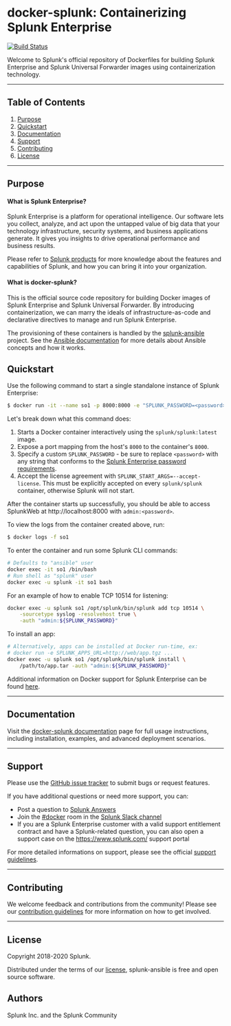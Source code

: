 # docker-splunk: Containerizing Splunk Enterprise

[![Build Status](https://circleci.com/gh/splunk/docker-splunk/tree/develop.svg?style=svg)](https://circleci.com/gh/splunk/docker-splunk/tree/develop)

Welcome to Splunk's official repository of Dockerfiles for building Splunk Enterprise and Splunk Universal Forwarder images using containerization technology.

----

## Table of Contents

1. [Purpose](#purpose)
2. [Quickstart](#quickstart)
3. [Documentation](#documentation)
4. [Support](#support)
5. [Contributing](#contributing)
6. [License](#license)

----

## Purpose

#### What is Splunk Enterprise?
Splunk Enterprise is a platform for operational intelligence. Our software lets you collect, analyze, and act upon the untapped value of big data that your technology infrastructure, security systems, and business applications generate. It gives you insights to drive operational performance and business results.

Please refer to [Splunk products](https://www.splunk.com/en_us/software.html) for more knowledge about the features and capabilities of Splunk, and how you can bring it into your organization.

#### What is docker-splunk?
This is the official source code repository for building Docker images of Splunk Enterprise and Splunk Universal Forwarder. By introducing containerization, we can marry the ideals of infrastructure-as-code and declarative directives to manage and run Splunk Enterprise.

The provisioning of these containers is handled by the [splunk-ansible](https://github.com/splunk/splunk-ansible) project. See the [Ansible documentation](http://docs.ansible.com/) for more details about Ansible concepts and how it works.

## Quickstart
Use the following command to start a single standalone instance of Splunk Enterprise:
```bash
$ docker run -it --name so1 -p 8000:8000 -e "SPLUNK_PASSWORD=<password>" -e "SPLUNK_START_ARGS=--accept-license" splunk/splunk:latest
```

Let's break down what this command does:
1. Starts a Docker container interactively using the `splunk/splunk:latest` image.
2. Expose a port mapping from the host's `8000` to the container's `8000`.
3. Specify a custom `SPLUNK_PASSWORD` - be sure to replace `<password>` with any string that conforms to the [Splunk Enterprise password requirements](https://docs.splunk.com/Documentation/Splunk/latest/Security/Configurepasswordsinspecfile).
4. Accept the license agreement with `SPLUNK_START_ARGS=--accept-license`. This must be explicitly accepted on every `splunk/splunk` container, otherwise Splunk will not start.

After the container starts up successfully, you should be able to access SplunkWeb at http://localhost:8000 with `admin:<password>`.

To view the logs from the container created above, run:
```bash
$ docker logs -f so1
```

To enter the container and run some Splunk CLI commands:
```bash
# Defaults to "ansible" user
docker exec -it so1 /bin/bash
# Run shell as "splunk" user
docker exec -u splunk -it so1 bash
```

For an example of how to enable TCP 10514 for listening:
```bash
docker exec -u splunk so1 /opt/splunk/bin/splunk add tcp 10514 \
    -sourcetype syslog -resolvehost true \
    -auth "admin:${SPLUNK_PASSWORD}"
```

To install an app:
```bash
# Alternatively, apps can be installed at Docker run-time, ex:
# docker run -e SPLUNK_APPS_URL=http://web/app.tgz ...
docker exec -u splunk so1 /opt/splunk/bin/splunk install \
	/path/to/app.tar -auth "admin:${SPLUNK_PASSWORD}"
```

Additional information on Docker support for Splunk Enterprise can be found [here](https://docs.splunk.com/Documentation/Splunk/latest/Installation/DeployandrunSplunkEnterpriseinsideDockercontainers).

---

## Documentation
Visit the [docker-splunk documentation](https://splunk.github.io/docker-splunk/) page for full usage instructions, including installation, examples, and advanced deployment scenarios.

---

## Support
Please use the [GitHub issue tracker](https://github.com/splunk/docker-splunk/issues) to submit bugs or request features.

If you have additional questions or need more support, you can:
* Post a question to [Splunk Answers](http://answers.splunk.com)
* Join the [#docker](https://splunk-usergroups.slack.com/messages/C1RH09ERM/) room in the [Splunk Slack channel](http://splunk-usergroups.slack.com)
* If you are a Splunk Enterprise customer with a valid support entitlement contract and have a Splunk-related question, you can also open a support case on the https://www.splunk.com/ support portal

For more detailed informations on support, please see the official [support guidelines](docs/SUPPORT.md).

---

## Contributing
We welcome feedback and contributions from the community! Please see our [contribution guidelines](docs/CONTRIBUTING.md) for more information on how to get involved. 

--- 

## License
Copyright 2018-2020 Splunk.

Distributed under the terms of our [license](docs/LICENSE.md), splunk-ansible is free and open source software.

## Authors
Splunk Inc. and the Splunk Community
